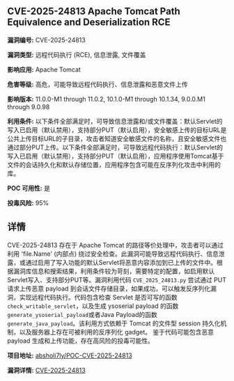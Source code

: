 ## CVE-2025-24813 Apache Tomcat Path Equivalence and Deserialization RCE

**漏洞编号:** CVE-2025-24813

**漏洞类型:** 远程代码执行 (RCE), 信息泄露, 文件覆盖

**影响应用:** Apache Tomcat

**危害等级:** 高危，可能导致远程代码执行、信息泄露和恶意文件上传

**影响版本:** 11.0.0-M1 through 11.0.2, 10.1.0-M1 through 10.1.34, 9.0.0.M1 through 9.0.98

**利用条件:** 以下条件全部满足时，可导致信息泄露和/或文件覆盖：默认Servlet的写入已启用（默认禁用），支持部分PUT（默认启用），安全敏感上传的目标URL是公共上传目标URL的子目录，攻击者知道安全敏感文件的名称，且安全敏感文件也通过部分PUT上传。以下条件全部满足时，可导致远程代码执行：默认Servlet的写入已启用（默认禁用），支持部分PUT（默认启用），应用程序使用Tomcat基于文件的会话持久化和默认存储位置，应用程序包含可能在反序列化攻击中利用的库。

**POC 可用性:** 是

**投毒风险:** 95%

## 详情

CVE-2025-24813 存在于 Apache Tomcat 的路径等价处理中，攻击者可以通过利用 'file.Name' (内部点) 绕过安全检查。此漏洞可能导致远程代码执行、信息泄露，或通过启用了写入功能的默认Servlet将恶意内容添加到已上传的文件中。根据漏洞库信息和搜索结果，利用条件较为苛刻，需要特定的配置，如启用默认Servlet写入、支持部分PUT等。漏洞利用代码 `CVE_2025_24813.py` 尝试通过 PUT 请求上传恶意 payload 到会话文件存储目录，如果成功，可以触发反序列化漏洞，实现远程代码执行。代码包含检查 Servlet 是否可写的函数 `check_writable_servlet`，以及生成 ysoserial payload 的函数 `generate_ysoserial_payload`或者Java Payload的函数 `generate_java_payload`。该利用方式依赖于 Tomcat 的文件型 session 持久化机制，以及服务器上存在可被利用的反序列化 gadget。 鉴于代码可能包含恶意 payload 生成和上传功能，存在高风险的投毒可能性。

**项目地址:** [absholi7ly/POC-CVE-2025-24813](https://github.com/absholi7ly/POC-CVE-2025-24813)

**漏洞详情:** [CVE-2025-24813](https://nvd.nist.gov/vuln/detail/CVE-2025-24813)